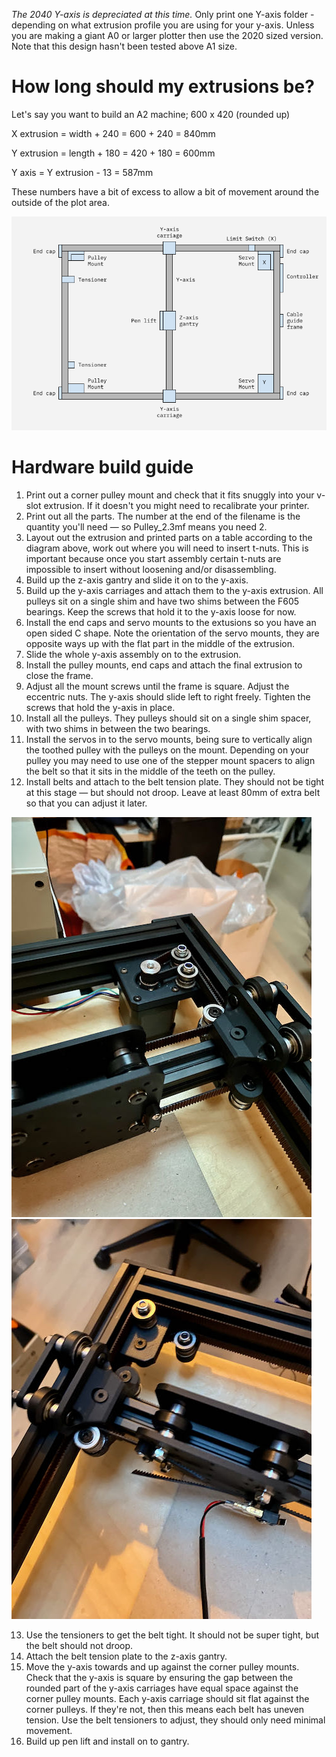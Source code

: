 *The 2040 Y-axis is depreciated at this time.* Only print one Y-axis folder - depending on what extrusion profile you are using for your y-axis. Unless you are making a giant A0 or larger plotter then use the 2020 sized version. Note that this design hasn't been tested above A1 size.

# How long should my extrusions be?

Let's say you want to build an A2 machine; 600 x 420 (rounded up)

X extrusion = width + 240 = 600 + 240 = 840mm

Y extrusion = length + 180 = 420 + 180 = 600mm

Y axis = Y extrusion - 13 = 587mm

These numbers have a bit of excess to allow a bit of movement around the outside of the plot area.

![Naming diagram](./diagram.png)

# Hardware build guide

1. Print out a corner pulley mount and check that it fits snuggly into your v-slot extrusion. If it doesn't you might need to recalibrate your printer.
2. Print out all the parts. The number at the end of the filename is the quantity you'll need — so Pulley_2.3mf means you need 2.
3. Layout out the extrusion and printed parts on a table according to the diagram above, work out where you will need to insert t-nuts. This is important because once you start assembly certain t-nuts are impossible to insert without loosening and/or disassembling.
4. Build up the z-axis gantry and slide it on to the y-axis.
5. Build up the y-axis carriages and attach them to the y-axis extrusion. All pulleys sit on a single shim and have two shims between the F605 bearings. Keep the screws that hold it to the y-axis loose for now.
6. Install the end caps and servo mounts to the extusions so you have an open sided C shape. Note the orientation of the servo mounts, they are opposite ways up with the flat part in the middle of the extrusion.
7. Slide the whole y-axis assembly on to the extrusion.
8. Install the pulley mounts, end caps and attach the final extrusion to close the frame.
9. Adjust all the mount screws until the frame is square. Adjust the eccentric nuts. The y-axis should slide left to right freely. Tighten the screws that hold the y-axis in place.
10. Install all the pulleys. They pulleys should sit on a single shim spacer, with two shims in between the two bearings.
11. Install the servos in to the servo mounts, being sure to vertically align the toothed pulley with the pulleys on the mount. Depending on your pulley you may need to use one of the stepper mount spacers to align the belt so that it sits in the middle of the teeth on the pulley.
12. Install belts and attach to the belt tension plate. They should not be tight at this stage — but should not droop. Leave at least 80mm of extra belt so that you can adjust it later.

![Belt path](./Images/IMG_5494.jpeg)
![Belt path](./Images/IMG_5495.jpeg)

13. Use the tensioners to get the belt tight. It should not be super tight, but the belt should not droop.
14. Attach the belt tension plate to the z-axis gantry.
15. Move the y-axis towards and up against the corner pulley mounts. Check that the y-axis is square by ensuring the gap between the rounded part of the y-axis carriages have equal space against the corner pulley mounts. Each y-axis carriage should sit flat against the corner pulleys. If they're not, then this means each belt has uneven tension. Use the belt tensioners to adjust, they should only need minimal movement.
16. Build up pen lift and install on to gantry.
